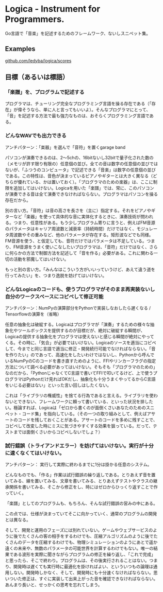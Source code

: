 # Logica - Instrument for Programmers.

Go言語で「音楽」を記述するためのフレームワーク、ないしスニペット集。

## Examples

[github.com/ledyba/logica/scores](https://github.com/ledyba/logica/tree/master/scores)

## 目標（あるいは標語）

### 「楽譜」を、プログラムで記述する

プログラマは、チューリング完全なプログラミング言語を操る存在である（「存在」が偉そうなら、単に人と言ってもいいよ）。そんなプログラマにとって、「音」を記述する方法で最も強力なものは、おそらくプログラミング言語である。

### どんなWAVでも出力できる

アンチパターン：「楽器」を選んで「音符」を置くgarage band

パソコンが演奏できるのは、2〜5chの、16bitないし32bitで量子化された数の（メモリが許す限り有限の）任意個の並び。全ての音は数字の任意個の並びではないが、「ふつうのコンピュータ」で記述できる「音楽」は数字の任意個の並びである。この特性は、音色が決まっているピアノやギターとは大きく異なる（どちらが優れている、かは置いておく）。「プログラマのための楽器」は、ここに制限を追加してはいけない。Logicaを用いた「楽譜」では、常に、このパソコンが演奏できる音は全て演奏できなければならない。プログラマはパソコンを操る存在だから。

別の言い方。「音符」は音の高さを長さを（主に）指定する。それをピアノやギターなど「楽器」を使って具体的な音に実体化するときに、演奏技術が問われる。つまり、任意性がある。もう少しプログラム寄りに言うと、例えばFM音源のパラメータはキャリア周波数と減衰率（持続時間）だけではなく、モジュレータ周波数やその重みなど、他のパラメータが存在する。矩形波などでも同様。FM音源を使う、と仮定しても、音符だけではパラメータは不足している。つまり、FM音源をうまく使いこなしたいプログラマは、「音符」だけではなく、さらに何らかの方法で制御方法を記述して「音を作る」必要がある。これに関わる一切の活動を邪魔してはいけない。

もっと別の言い方。「みんなはこういう方がいいっていうけど、あえて違う道を行ってみたい」を、つまり逸脱を妨げてはいけない。

### どんなLogicaのコードも、使うプログラマがそのまま再実装ないし自分のワークスペースにコピペして修正可能

アンチパターン：NumPyの演算部分をPythonで実装しなおしたら遅くなる / Tensorflowの演算を（省略）

任意の抽象化は破綻する。Logicaはプログラマが「演奏」するための様々な抽象化やツールボックスを提供するのが目標だが、絶対に破綻する瞬間が、Logicaの提供する抽象化をプログラマは使えないと感じる瞬間が絶対にやってくる。その時に、「気合」が必要ではいけない。Logicaのソースを適当にコピペして、今までと同じ言語で適当に修正・開発続行可能でなければならない。「音を作りたい」のであって、高速化をしたいわけではないし、Pythonから呼んでいるNumPyのCのコードを書き直すためのように、FFIやリンカーフラグの指定方法について調べる必要があってはいけない。そもそも「プログラマのための」なのだから、「PythonじゃなくてC言語で書いてFFIで叩いてるけど、上で使うプログラマはPythonだけ見ればOKだし、抽象化も十分うまくやってるからC言語をいじる必要はない」といった言い回しはしたくない。

これは「ライブラリの権威性」を捨てる行為であると言える。ライブラリを使わないとできない、フレームワークに頼って書いている、といった状況を排したい。極論すれば、Logicaは「ゼロから書くのが面倒くさいあなたのためのスニペット・コード集」を指向している。（その一つの取り組みとして、例えばアサートのコードを残しておくことがある。アサートのコードを多めに残すことで、コピペして改変した時にミスに気づきやすくする効果を狙っている。だって、テストまでは面倒くさいからコピペしないでしょ？）

### 試行錯誤（トライアンドエラー）を妨げてはいけない。実行が十分に速くなくてはいけない。

アンチパターン： 実行して実際に終わるまでに1分は掛かる任意のシステム。

どんなものでも、「作る」作業は試行錯誤の繰り返しである。とりあえず音を置いてみる、線を置いてみる、文章を書いてみる、とりあえずテストやクラスの継承関係を書いてみる、そこから修正をし、時にはゼロからひっくり返すことで作っていく。

「楽譜」としてのプログラムも、もちろん、そんな試行錯誤の営みの中にある。

この点では、仕様が決まっていてそこに向かっていく、通常のプログラムの開発とは異なる。

そして、開発と運用のフェーズには別れていない。ゲームやウェブサービスのように後でたくさんの客の相手をするわけでも、圧縮アルゴリズムのように後でたくさんのデータを圧縮するわけでも、物理シミュレーションのようにあとで遥か遠くの未来や、無数のパラメータの可能世界を計算するわけでもない。唯一の結果である波形を実際に聞きながらプログラムの修正を繰り返し、「これで完成」と思ったら、そこで終わり。プログラムは、その後実行されることはない。つまり、開発時は遅くても実行時に最適化を掛ければよい、といういつもの論理は通用しない。開発時しかなく、そして、開発時にも十分速くなければならない。思いついた修正は、すぐに実装して出来上がった音を確認できなければならない。あんまり長いと、せっかくの思考を忘れてしまう。